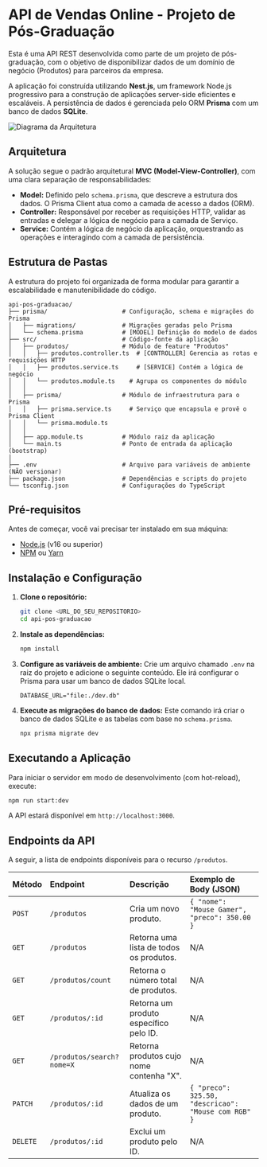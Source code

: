 # API de Vendas Online - Projeto de Pós-Graduação

Esta é uma API REST desenvolvida como parte de um projeto de pós-graduação, com o objetivo de disponibilizar dados de um domínio de negócio (Produtos) para parceiros da empresa.

A aplicação foi construída utilizando **Nest.js**, um framework Node.js progressivo para a construção de aplicações server-side eficientes e escaláveis. A persistência de dados é gerenciada pelo ORM **Prisma** com um banco de dados **SQLite**.

![Diagrama da Arquitetura](./diagrama.png)


## Arquitetura

A solução segue o padrão arquitetural **MVC (Model-View-Controller)**, com uma clara separação de responsabilidades:

*   **Model:** Definido pelo `schema.prisma`, que descreve a estrutura dos dados. O Prisma Client atua como a camada de acesso a dados (ORM).
*   **Controller:** Responsável por receber as requisições HTTP, validar as entradas e delegar a lógica de negócio para a camada de Serviço.
*   **Service:** Contém a lógica de negócio da aplicação, orquestrando as operações e interagindo com a camada de persistência.

## Estrutura de Pastas

A estrutura do projeto foi organizada de forma modular para garantir a escalabilidade e manutenibilidade do código.

```
api-pos-graduacao/
├── prisma/                     # Configuração, schema e migrações do Prisma
│   ├── migrations/             # Migrações geradas pelo Prisma
│   └── schema.prisma           # [MODEL] Definição do modelo de dados
├── src/                        # Código-fonte da aplicação
│   ├── produtos/               # Módulo de feature "Produtos"
│   │   ├── produtos.controller.ts  # [CONTROLLER] Gerencia as rotas e requisições HTTP
│   │   ├── produtos.service.ts     # [SERVICE] Contém a lógica de negócio
│   │   └── produtos.module.ts    # Agrupa os componentes do módulo
│   │
│   ├── prisma/                 # Módulo de infraestrutura para o Prisma
│   │   ├── prisma.service.ts     # Serviço que encapsula e provê o Prisma Client
│   │   └── prisma.module.ts
│   │
│   ├── app.module.ts           # Módulo raiz da aplicação
│   └── main.ts                 # Ponto de entrada da aplicação (bootstrap)
│
├── .env                        # Arquivo para variáveis de ambiente (NÃO versionar)
├── package.json                # Dependências e scripts do projeto
└── tsconfig.json               # Configurações do TypeScript
```

## Pré-requisitos

Antes de começar, você vai precisar ter instalado em sua máquina:
*   [Node.js](https://nodejs.org/en/) (v16 ou superior)
*   [NPM](https://www.npmjs.com/) ou [Yarn](https://yarnpkg.com/)

## Instalação e Configuração

1.  **Clone o repositório:**
    ```bash
    git clone <URL_DO_SEU_REPOSITORIO>
    cd api-pos-graduacao
    ```

2.  **Instale as dependências:**
    ```bash
    npm install
    ```

3.  **Configure as variáveis de ambiente:**
    Crie um arquivo chamado `.env` na raiz do projeto e adicione o seguinte conteúdo. Ele irá configurar o Prisma para usar um banco de dados SQLite local.
    ```env
    DATABASE_URL="file:./dev.db"
    ```

4.  **Execute as migrações do banco de dados:**
    Este comando irá criar o banco de dados SQLite e as tabelas com base no `schema.prisma`.
    ```bash
    npx prisma migrate dev
    ```

## Executando a Aplicação

Para iniciar o servidor em modo de desenvolvimento (com hot-reload), execute:

```bash
npm run start:dev
```

A API estará disponível em `http://localhost:3000`.

## Endpoints da API

A seguir, a lista de endpoints disponíveis para o recurso `/produtos`.

| Método | Endpoint                  | Descrição                                | Exemplo de Body (JSON)                                            |
| :----- | :------------------------ | :--------------------------------------- | :---------------------------------------------------------------- |
| `POST` | `/produtos`               | Cria um novo produto.                    | `{ "nome": "Mouse Gamer", "preco": 350.00 }`                      |
| `GET`  | `/produtos`               | Retorna uma lista de todos os produtos.  | N/A                                                               |
| `GET`  | `/produtos/count`         | Retorna o número total de produtos.      | N/A                                                               |
| `GET`  | `/produtos/:id`           | Retorna um produto específico pelo ID.   | N/A                                                               |
| `GET`  | `/produtos/search?nome=X` | Retorna produtos cujo nome contenha "X". | N/A                                                               |
| `PATCH`| `/produtos/:id`           | Atualiza os dados de um produto.         | `{ "preco": 325.50, "descricao": "Mouse com RGB" }`               |
| `DELETE`| `/produtos/:id`          | Exclui um produto pelo ID.               | N/A                                                               |